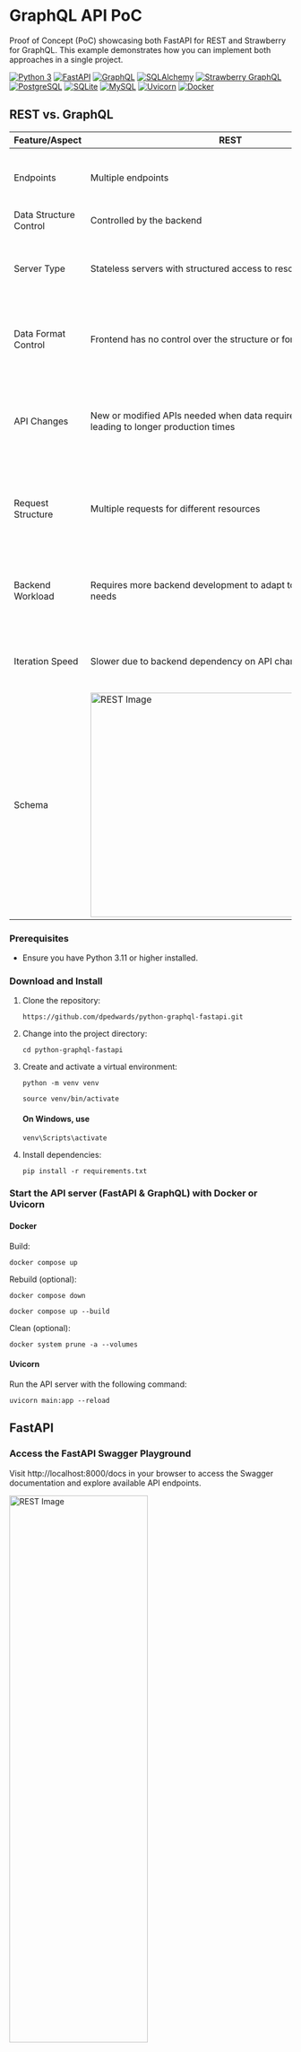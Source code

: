# GraphQL API PoC
Proof of Concept (PoC) showcasing both FastAPI for REST and Strawberry for GraphQL. This example demonstrates how you can implement both approaches in a single project.

[![Python 3](https://img.shields.io/badge/Python-yellow.svg)](https://www.python.org/downloads/)
[![FastAPI](https://img.shields.io/badge/FastAPI-darkgreen.svg)](https://fastapi.tiangolo.com/)
[![GraphQL](https://img.shields.io/badge/GraphQL-magenta.svg)](https://graphql.org/)
[![SQLAlchemy](https://img.shields.io/badge/SQLAlchemy-white.svg)](https://pypi.org/project/SQLAlchemy/)
[![Strawberry GraphQL](https://img.shields.io/badge/StrawberryGraphQL-red.svg)](https://pypi.org/project/strawberry-graphql/)
[![PostgreSQL](https://img.shields.io/badge/PostgreSQL-lightblue.svg)](https://www.postgresql.org/)
[![SQLite](https://img.shields.io/badge/SQLite-lightblue.svg)](https://www.sqlite.org/)
[![MySQL](https://img.shields.io/badge/MySQL-lightblue.svg)](https://www.mysql.com/de/)
[![Uvicorn](https://img.shields.io/badge/Uvicorn-pink.svg)](https://pypi.org/project/uvicorn/)
[![Docker](https://img.shields.io/badge/Docker-blue.svg)](https://www.docker.com/)

## REST vs. GraphQL
| Feature/Aspect                                  | REST                                                                                           | GraphQL                                                                                       |
|-------------------------------------------------|-----------------------------------------------------------------------------------------------|------------------------------------------------------------------------------------------------|
| Endpoints                                        | Multiple endpoints                                                                             | Single endpoint that takes dynamic parameters                                                   |
| Data Structure Control                           | Controlled by the backend                                                                      | Controlled by the frontend                                                                      |
| Server Type                                      | Stateless servers with structured access to resources                                          | Stateless servers with flexible controlled access to resources                                  |
| Data Format Control                              | Frontend has no control over the structure or format                                            | Frontend specifies the data structure and format it needs                                        |
| API Changes                                      | New or modified APIs needed when data requirements change, leading to longer production times   | No need for API changes for different data requirements, leading to faster iterations            |
| Request Structure                                | Multiple requests for different resources                                                       | Single request in the body with a query specifying all data requirements                         |
| Backend Workload                                 | Requires more backend development to adapt to changing data needs                               | Reduces backend workload by leaving data structure control to the frontend                       |
| Iteration Speed                                  | Slower due to backend dependency on API changes                                                 | Faster iteration and quicker feedback for the business                                           |
| Schema                                           |  <img src="images/REST_API.png" alt="REST Image" width="500" height="400">                      |  <img src="images/GraphQL_API.png" alt="REST Image" >          | 


### Prerequisites

- Ensure you have Python 3.11 or higher installed.

### Download and Install

1. Clone the repository:

   ```https://github.com/dpedwards/python-graphql-fastapi.git```

2. Change into the project directory:

   ```cd python-graphql-fastapi```

3. Create and activate a virtual environment:

   ```python -m venv venv```
   
   ```source venv/bin/activate```
   #### On Windows, use
   ```venv\Scripts\activate```

5. Install dependencies:

   ```pip install -r requirements.txt```

### Start the API server (FastAPI & GraphQL) with Docker or Uvicorn

#### Docker

Build:

  ```docker compose up```

Rebuild (optional):

  ```docker compose down```

  ```docker compose up --build```

Clean (optional):

  ```docker system prune -a --volumes```

#### Uvicorn
Run the API server with the following command:

   ```uvicorn main:app --reload```

## FastAPI 

### Access the FastAPI Swagger Playground

Visit http://localhost:8000/docs in your browser to access the Swagger documentation and explore available API endpoints.

<img src="images/FastAPI.png" alt="REST Image" width="70%" height="50%">

## GraphQL API

### Access the GraphQL GraphiQL Playground

Visit http://localhost:8000/graphql in your browser to access the GraphQL Playground.

<img src="images/Strawberry_GraphiQL.png" alt="REST Image" width="100%" height="100%">

### Examples of GraphQL Queries

#### Get Resource Data

```graphql
query MyQuery {
  getHeaders {
    active
    buyerId
    headerId
    name
    salesRepId
    lines {
      creationDate
      headerId
      itemId
      lineId
      marketId
      name
      items {
        description
        itemId
        name
      }
      markets {
        location
        marketId
        name
      }
    }
    salesRep {
      resourceId
      salesRepId
      resource {
        name
        resourceId
      }
    }
    buyers {
      buyerId
      name
    }
  }
}
```
### Resposnse:

```
{
  "data": {
    "getHeaders": [
      {
        "active": "Y",
        "buyerId": 1003,
        "headerId": 1,
        "name": "Header Name 1",
        "salesRepId": 102,
        "lines": {
          "creationDate": "2023-01-01",
          "headerId": 1,
          "itemId": 701,
          "lineId": 55001,
          "marketId": 2201,
          "name": "Line Name 1",
          "items": {
            "description": "gold",
            "itemId": 701,
            "name": "gold"
          },
          "markets": {
            "location": "Europe",
            "marketId": 2201,
            "name": "NotSo Wet Market"
          }
        },
        "salesRep": {
          "resourceId": 12,
          "salesRepId": 102,
          "resource": {
            "name": "Jaba Maba",
            "resourceId": 12
          }
        },
        "buyers": {
          "buyerId": 1003,
          "name": "Simon Sims"
        }
      },
      {
        "active": "Y",
        "buyerId": 1002,
        "headerId": 2,
        "name": "Header Name 2",
        "salesRepId": 105,
        "lines": {
          "creationDate": "2022-01-05",
          "headerId": 2,
          "itemId": 701,
          "lineId": 55003,
          "marketId": 2203,
          "name": "Line Name 3",
          "items": {
            "description": "gold",
            "itemId": 701,
            "name": "gold"
          },
          "markets": {
            "location": "Africa",
            "marketId": 2203,
            "name": "Rainy Days Market"
          }
        },
        "salesRep": {
          "resourceId": 15,
          "salesRepId": 105,
          "resource": {
            "name": "Viper Song",
            "resourceId": 15
          }
        },
        "buyers": {
          "buyerId": 1002,
          "name": "Bobby DropTable"
        }
      },
    ]
  }
}
```

## Mutation:

```
mutation MyMutation {
  updateHeader(header: {name: "Mutation Update", headerId: 6, salesRepId: 1, buyerId: 2, active: "yes"}) {
    name
    salesRepId
    buyerId
    active
  }
}
```

Result:

```
{
  "data": {
    "updateHeader": {
      "name": "Mutation Update",
      "salesRepId": 1,
      "buyerId": 2,
      "active": "yes"
    }
  }
}
```


### Insert:

```
mutation MyMutation {
  createHeader(
    header: {headerId: 7, name: "TEST", buyerId: 1002, active: "Y", salesRepId: 105}
  ) {
    name
    salesRepId
    buyerId
    active
  }
}
```

Result:

```
{
  "data": {
    "createHeader": {
      "name": "TEST",
      "salesRepId": 105,
      "buyerId": 1002,
      "active": "Y"
    }
  }
}
```

Contact: davain.edwards@statista.com